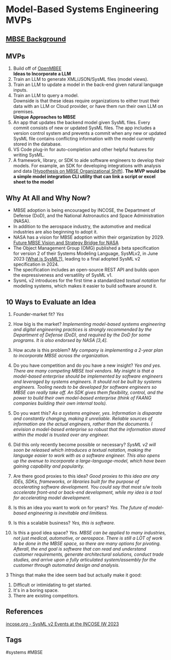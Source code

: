 # Model-Based Systems Engineering MVPs

## [MBSE Background](../202312290210)

## MVPs 
1. Build off of [OpenMBEE](https://github.com/Open-MBEE)  
**Ideas to Incorporate a LLM**  
2. Train an LLM to generate XML/JSON/SysML files (model views).  
3. Train an LLM to update a model in the back-end given natural language inputs.  
4. Train an LLM to query a model.  
Downside is that these ideas require organizations to either trust their data with an LLM or Cloud provider, or have them run their own LLM on premises.  
**Unique Approaches to MBSE**  
5. An app that updates the backend model given SysML files. Every commit consists of new or updated SysML files. The app includes a version control system and prevents a commit when any new or updated SysML file contains conflicting information with the model currently stored in the database.   
6. VS Code plug-in for auto-completion and other helpful features for writing SysML.   
7. A framework, library, or SDK to aide software engineers to develop their models. For example, an SDK for developing integrations with analysis and data [[Hypothesis on MBSE Organizational Shift](../202312110356)]. **The MVP would be a simple model integration CLI utility that can link a script or excel sheet to the model**  

## Why At All and Why Now?
* MBSE adoption is being encouraged by INCOSE, the Department of Defense (DoD), and the National Astronautics and Space Administration (NASA).  
* In addition to the aerospace industry, the automotive and medical industries are also beginning to adopt it.  
* NASA has a vision for MBSE adoption within their organization by 2029. [Future MBSE Vision and Strategy Bridge for NASA](https://ntrs.nasa.gov/api/citations/20210014025/downloads/TM-20210014025.pdf)  
* The Object Management Group (OMG) published a beta specification for version 2 of their Systems Modeling Language, SysMLv2, in June 2023 [[What is SysML?](../202110032315)], leading to a final adopted SysML v2 specification in 2024.  
* The specification includes an open-source REST API and builds upon the expressiveness and versatility of SysML v1.  
* SysmL v2 introduces for the first time a standardized *textual notation* for modeling systems, which makes it easier to build software around it.  

## 10 Ways to Evaluate an Idea
1. Founder-market fit? *Yes*  
2. How big is the market? *Implementing model-based systems engineering and digital engineering practices is strongly recommended by the Department of Defense (DoD), and required by the DoD for some programs. It is also endorsed by NASA [3,4].*  
3. How acute is this problem? *My company is implementing a 2-year plan to incorporate MBSE across the organization.*  
4. Do you have competition and do you have a new insight? *Yes and yes. There are many competing MBSE tool vendors. My insight is that a model-based enterprise should be implemented by software engineers and leveraged by systems engineers. It should not be built by systems engineers. Tooling needs to be developed for software engineers so MBSE can really take off. An SDK gives them flexibility, control, and the power to build their own model-based enterprise (think of FAANG companies building their own internal tools).*  

5. Do you want this? *As a systems engineer, yes. Information is disparate and constantly changing, making it unreliable. Reliable sources of information are the actual engineers, rather than the documents. I envision a model-based enterprise so robust that the information stored within the model is trusted over any engineer.*  
6. Did this only recently become possible or necessary? *SysML v2 will soon be released which introduces a textual notation, making the language easier to work with as a software engineer. This also opens up the avenue to incorporate a large-language-model, which have been gaining capability and popularity.*  
7. Are there good proxies to this idea? *Good proxies to this idea are any IDEs, SDKs, frameworks, or libraries built for the purpose of accelerating software development. You could say that most s/w tools accelerate front-end or back-end development, while my idea is a tool for accelerating model development.*  
8. Is this an idea you want to work on for years? *Yes. The future of model-based engineering is inevitable and limitless.*  
9. Is this a scalable business? *Yes, this is software.*  
10. Is this a good idea space? *Yes. MBSE can be applied to many industries, not just medical, automotive, or aerospace. There is still a LOT of work to be done in the MBSE space, so there are many options for pivoting. Afterall, the end goal is software that can read and understand customer requirements, generate architectural solutions, conduct trade studies, and arrive upon a fully articulated system/assembly for the customer through automated design and analysis.*  

3 Things that make the idee seem bad but actually make it good:  
1. Difficult or intimidating to get started.  
2. It's in a boring space.  
3. There are existing competitors.   

## References
[incose.org - SysML v2 Events at the INCOSE IW 2023](https://www.incose.org/communities/working-groups-initiatives/mbse-initiative)  

## Tags
#systems #MBSE
